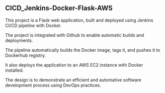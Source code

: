 ## CICD_Jenkins-Docker-Flask-AWS

This project is a Flask web application, built and deployed using Jenkins CI/CD pipeline with Docker.

The project is integrated with Github to enable automatic builds and deployments.

The pipeline automatically builds the Docker image, tags it, and pushes it to Dockerhub registry.

It also deploys the application to an AWS EC2 instance with Docker installed.

The design is to demonstrate an efficient and automative software development process using DevOps practices.

